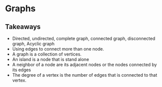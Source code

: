 # Graphs

## Takeaways

- Directed, undirected, complete graph, connected graph, disconnected graph, Acyclic graph
- Using edges to connect more than one node.
- A graph is a collection of vertices.
- An island is a node that is stand alone
- A neighbor of a node are its adjacent nodes or the nodes connected by its edges
- The degree of a vertex is the number of edges that is connected to that vertex.
